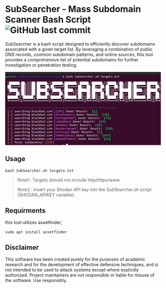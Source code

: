 # SubSearcher - Mass Subdomain Scanner Bash Script ![GitHub last commit](https://img.shields.io/github/last-commit/behnamvanda/SubSearcher)

SubSearcher is a bash script designed to efficiently discover subdomains associated with a given target list. By leveraging a combination of public DNS records, common subdomain patterns, and online sources, this tool provides a comprehensive list of potential subdomains for further investigation or penetration testing.


![](./SubSearcher.png)

## Usage

```
bash SubSearcher.sh targets.txt
```
> Note1 : Targets should not include http/https/www 

> Note2 : Insert your Shodan API key into the SubSearcher.sh script (SHODAN_APIKEY variable).

## Requirments

this tool utilizes assetfinder;
```
sudo apt install assetfinder
```

## Disclaimer
This software has been created purely for the purposes of academic research and for the development of effective defensive techniques, and is not intended to be used to attack systems except where explicitly authorized. Project maintainers are not responsible or liable for misuse of the software. Use responsibly.


